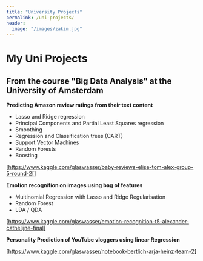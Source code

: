```yaml
---
title: "University Projects"
permalink: /uni-projects/
header:
  image: "/images/zakim.jpg"
---
```


# My Uni Projects

## From the course "Big Data Analysis" at the University of Amsterdam


**Predicting Amazon review ratings from their text content**
* Lasso and Ridge regression
* Principal Components and Partial Least Squares regression
* Smoothing
* Regression and Classification trees (CART)
* Support Vector Machines
* Random Forests
* Boosting

[https://www.kaggle.com/glaswasser/baby-reviews-elise-tom-alex-group-5-round-2[]



**Emotion recognition on images using bag of features**
* Multinomial Regression with Lasso and Ridge Regularisation
* Random Forest
* LDA / QDA

[https://www.kaggle.com/glaswasser/emotion-recognition-t5-alexander-cathelijne-final]



**Personality Prediction of YouTube vloggers using linear Regression**

[https://www.kaggle.com/glaswasser/notebook-bertlich-arja-heinz-team-2]

